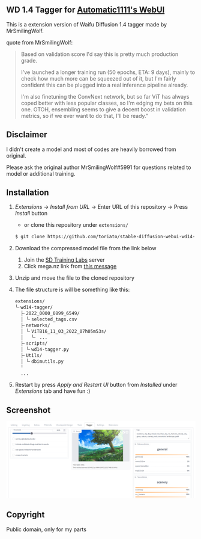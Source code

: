 WD 1.4 Tagger for [Automatic1111's WebUI](https://github.com/AUTOMATIC1111/stable-diffusion-webui)
---
This is a extension version of Waifu Diffusion 1.4 tagger made by MrSmilingWolf.

quote from MrSmilingWolf:

> Based on validation score I'd say this is pretty much production grade.
>
> I've launched a longer training run (50 epochs, ETA: 9 days), mainly to check how much more can be squeezed out of it, but I'm fairly confident this can be plugged into a real inference pipeline already.
>
> I'm also finetuning the ConvNext network, but so far ViT has always coped better with less popular classes, so I'm edging my bets on this one.
OTOH, ensembling seems to give a decent boost in validation metrics, so if we ever want to do that, I'll be ready."

## Disclaimer

I didn't create a model and most of codes are heavily borrowed from original.

Please ask the original author MrSmilingWolf#5991 for questions related to model or additional training.

## Installation

1. *Extensions* -> *Install from URL* -> Enter URL of this repository -> Press *Install* button
   - or clone this repository under `extensions/`
   ```sh
   $ git clone https://github.com/toriato/stable-diffusion-webui-wd14-tagger.git extensions/wd14-tagger
   ```

1. Download the compressed model file from the link below
   1. Join the [SD Training Labs](https://discord.gg/zUDeSwMf2k) server
   1. Click mega.nz link from [this message](https://discord.com/channels/1038249716149928046/1038249717001359402/1041160494150594671)

1. Unzip and move the file to the cloned repository

1. The file structure is will be something like this:
   ```
   extensions/
   └╴wd14-tagger/
     ├╴2022_0000_0899_6549/
     │ └╴selected_tags.csv
     ├╴networks/
     │ └╴ViTB16_11_03_2022_07h05m53s/
     │   └╴ ...
     ├╴scripts/
     │ └╴wd14-tagger.py
     ├╴Utils/
     │ └╴dbimutils.py
     ╵
     ...

   ```

1. Restart by press *Apply and Restart UI* button from *Installed* under *Extensions* tab and have fun :)

## Screenshot
![Screenshot](docs/screenshot.png)

## Copyright

Public domain, only for my parts